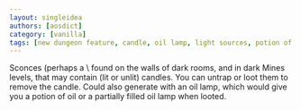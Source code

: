 ```yaml
---
layout: singleidea
authors: [aosdict]
category: [vanilla]
tags: [new dungeon feature, candle, oil lamp, light sources, potion of oil, loot action]
---
```

Sconces (perhaps a <span class="nhsym clr-black">\\</span> found on the walls of dark rooms, and in dark Mines levels, that may contain (lit or unlit) candles. You can untrap or loot them to remove the candle. Could also generate with an oil lamp, which would give you a potion of oil or a partially filled oil lamp when looted.
